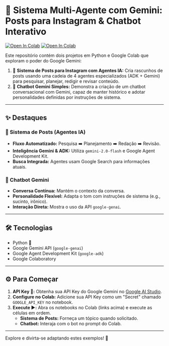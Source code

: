 # 🚀 Sistema Multi-Agente com Gemini: Posts para Instagram & Chatbot Interativo

[![Open In Colab](https://colab.research.google.com/assets/colab-badge.svg)](https://colab.research.google.com/github/avrilstihler/Agentes-de-IA/blob/main/agentes_instagram_gemini.ipynb)
[![Open In Colab](https://colab.research.google.com/assets/colab-badge.svg)](https://colab.research.google.com/github/avrilstihler/Agentes-de-IA/blob/main/chat_bot_gemini.ipynb)

Este repositório contém dois projetos em Python e Google Colab que exploram o poder do Google Gemini:

1.  📸 **Sistema de Posts para Instagram com Agentes IA:** Cria rascunhos de posts usando uma cadeia de 4 agentes especializados (ADK + Gemini) para pesquisar, planejar, redigir e revisar conteúdo.
2.  💬 **Chatbot Gemini Simples:** Demonstra a criação de um chatbot conversacional com Gemini, capaz de manter histórico e adotar personalidades definidas por instruções de sistema.

---

## ✨ Destaques

### 📸 Sistema de Posts (Agentes IA)
*   **Fluxo Automatizado:** Pesquisa ➡️ Planejamento ➡️ Redação ➡️ Revisão.
*   **Inteligência Gemini & ADK:** Utiliza `gemini-2.0-flash` e Google Agent Development Kit.
*   **Busca Integrada:** Agentes usam Google Search para informações atuais.

### 💬 Chatbot Gemini
*   **Conversa Contínua:** Mantém o contexto da conversa.
*   **Personalidade Flexível:** Adapta o tom com instruções de sistema (e.g., sucinto, irônico).
*   **Interação Direta:** Mostra o uso da API `google-genai`.

---

## 🛠️ Tecnologias

*   Python 🐍
*   Google Gemini API (`google-genai`)
*   Google Agent Development Kit (`google-adk`)
*   Google Colaboratory

---

## ⚙️ Para Começar

1.  **API Key 🔑:** Obtenha sua API Key do Google Gemini no [Google AI Studio](https://aistudio.google.com/app/apikey).
2.  **Configure no Colab:** Adicione sua API Key como um "Secret" chamado `GOOGLE_API_KEY` no notebook.
3.  **Execute ▶️:** Abra os notebooks no Colab (links acima) e execute as células em ordem.
    *   **Sistema de Posts:** Forneça um tópico quando solicitado.
    *   **Chatbot:** Interaja com o bot no prompt do Colab.

---

Explore e divirta-se adaptando estes exemplos! 🎉
